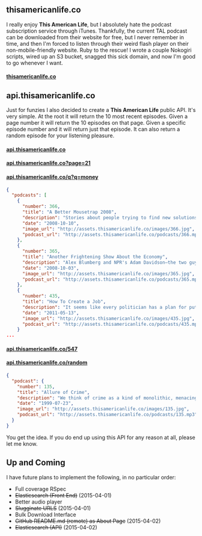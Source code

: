 ## thisamericanlife.co

I really enjoy **This American Life**, but I absolutely hate the podcast subscription service through iTunes. Thankfully, the current TAL podcast can be downloaded from their website for free, but I never remember in time, and then I'm forced to listen through their weird flash player on their non-mobile-friendly website. Ruby to the rescue! I wrote a couple Nokogiri scripts, wired up an S3 bucket, snagged this sick domain, and now I'm good to go whenever I want.

#### [thisamericanlife.co](http://thisamericanlife.co)

## api.thisamericanlife.co

Just for funzies I also decided to create a **This American Life** public API. It's very simple. At the root it will return the 10 most recent episodes. Given a page number it will return the 10 episodes on that page. Given a specific episode number and it will return just that episode. It can also return a random episode for your listening pleasure.

#### [api.thisamericanlife.co](http://api.thisamericanlife.co)
#### [api.thisamericanlife.co?page=21](http://api.thisamericanlife.co?page=21)
#### [api.thisamericanlife.co/q?q=money](http://api.thisamericanlife.co/q?q=money)

```json
{
  "podcasts": [
    {
      "number": 366,
      "title": "A Better Mousetrap 2008",
      "description": "Stories about people trying to find new solutions to age-old...",
      "date": "2008-10-10",
      "image_url": "http://assets.thisamericanlife.co/images/366.jpg",
      "podcast_url": "http://assets.thisamericanlife.co/podcasts/366.mp3"
    },
    {
      "number": 365,
      "title": "Another Frightening Show About the Economy",
      "description": "Alex Blumberg and NPR's Adam Davidson—the two guys who reported...",
      "date": "2008-10-03",
      "image_url": "http://assets.thisamericanlife.co/images/365.jpg",
      "podcast_url": "http://assets.thisamericanlife.co/podcasts/365.mp3"
    },
    {
      "number": 435,
      "title": "How To Create a Job",
      "description": "It seems like every politician has a plan for putting people back to work...",
      "date": "2011-05-13",
      "image_url": "http://assets.thisamericanlife.co/images/435.jpg",
      "podcast_url": "http://assets.thisamericanlife.co/podcasts/435.mp3"
    }
...
```

#### [api.thisamericanlife.co/547](http://api.thisamericanlife.co/547)
#### [api.thisamericanlife.co/random](http://api.thisamericanlife.co/random)

```json
{
  "podcast": {
    "number": 135,
    "title": "Allure of Crime",
    "description": "We think of crime as a kind of monolithic, menacing presence...",
    "date": "1999-07-23",
    "image_url": "http://assets.thisamericanlife.co/images/135.jpg",
    "podcast_url": "http://assets.thisamericanlife.co/podcasts/135.mp3"
  }
}
```

You get the idea. If you do end up using this API for any reason at all, please let me know.

## Up and Coming

I have future plans to implement the following, in no particular order:

* Full coverage RSpec
* ~~Elasticsearch (Front End)~~ (2015-04-01)
* Better audio player
* ~~Slugginate URLS~~ (2015-04-01)
* Bulk Download Interface
* ~~GitHub README.md (remote) as About Page~~ (2015-04-02)
* ~~Elasticsearch (API)~~ (2015-04-02)
